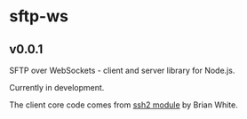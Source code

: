 sftp-ws
=======

v0.0.1
------

SFTP over WebSockets - client and server library for Node.js.

Currently in development.

The client core code comes from [ssh2 module](https://github.com/mscdex/ssh2) by Brian White.

